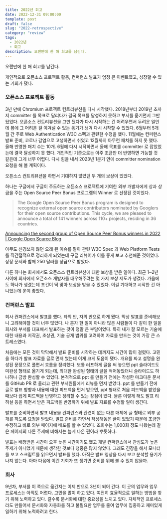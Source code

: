 ```yaml
---
title: 2022년 회고
date: 2022-12-31 09:00:00
template: post
draft: false
slug: "2022-retrospective"
category: "review"
tags:
  - 2022년
  - 회고
description: 오랜만에 한 해 회고를 남긴다.
---
```


오랜만에 한 해 회고를 남긴다.

개인적으로 오픈소스 프로젝트 활동, 컨퍼런스 발표가 엄청 큰 이벤트였고, 성장할 수 있는 기회가 됐다.

### 오픈소스 프로젝트 활동
3년 만에 Chromium 프로젝트 컨트리뷰션을 다시 시작했다. 2018년부터 2019년 초까지 committer 를 목표로 달리다가 결국 목표를 달성하지 못하고 부서를 옮기면서 그만 뒀었다. 오픈소스 컨트리뷰션을 그만 뒀다가 다시 시작하는 건 어려우면서 두려운 일인데 봄에 그 어려운 걸 이겨낼 수 있는 동기가 생겨 다시 시작할 수 있었다. 6월부터 5개월 간 주로 Web Authentication W3C 스펙과 관련한 수정을 했다. 11월에는 컨퍼런스 발표 준비, 코로나 감염으로 고생하면서 쉬었고 12월까지 아무런 패치를 하지 못 했다. 올해 반영한 패치 수는 10개. 6월에 다시 시작하면서 올해 목표를 committer 로 잡았었는데 결국 달성하지 못 했다. 개인적인 기준으로는 아주 조금만 더 반영하면 가능할 것 같은데 그게 너무 어렵다. 다시 힘을 내서 2023년 1분기 안에 committer nomination 요청을 해 볼 계획이다.

오픈소스 컨트리뷰션을 하면서 기대하지 않았던 두 개의 보상이 있었다.

하나는 구글에서 구글이 주도하는 오픈소스 프로젝트에 기여한 외부 개발자에게 상과 상금을 주는 Open Source Peer Bonus 프로그램의 Winner 로 선정된 것이었다.

> The Google Open Source Peer Bonus program is designed to recognize external open source contributors nominated by Googlers for their open source contributions. This cycle, we are pleased to announce a total of 141 winners across 110+ projects, residing in 36 countries.

[Announcing the second group of Open Source Peer Bonus winners in 2022 | Google Open Source Blog](https://opensource.googleblog.com/2022/09/announcing-the-second-group-of-open-source-peer-bonus-winners-in-2022.html)

아무도 신경쓰지 않던 오래 된 이슈를 맡아 관련 W3C Spec 과 Web Platform Tests 를 직간접적으로 정리하게 되었는데 구글 리뷰어가 이를 좋게 보고 추천해준 것이었다.
상장 문서와 함께 250 달러를 상금으로 받았다.

다른 하나는 회사에서도 오픈소스 컨트리뷰션에 대한 보상을 받은 일이다. 최근 1~2년 사이에 회사에서 오픈소스 개발자를 대우해주려는 몇 가지 보상 제도가 생겼다. 가을에도 하나가 생겼는데 조건이 딱 맞아 보상을 받을 수 있었다. 이걸 기대하고 시작한 건 아니었는데 운이 좋았다.

### 컨퍼런스 발표
회사 컨퍼런스에서 발표를 했다. 타의 반, 자의 반으로 하게 됐다. 막상 발표를 준비해보니 고려해야할 것이 너무 많았다. 나 혼자 한 일이 아니라 많은 사람들이 다 같이 한 일을 회사와 부서를 대표해서 발표하는 것이 정말 큰 부담이었다. 특히 내가 잘 모르는 기술에 대한 내용과 저작권, 초상권, 기술 공개 범위를 고려하여 자료를 만드는 것이 가장 큰 스트레스였다.

처음에는 모든 것이 막막해서 발표 준비를 시작하는 데까지도 시간이 많이 걸렸다. 고민을 하다가 발표 자료를 글로 먼저 썼는데 이게 크게 도움이 됐다. 개요를 짜고 설명을 완성된 문장으로 풀면서 흐름을 정리했다. 보통 러프하게 글을 써 놓으면 ppt 슬라이드도 미완성 형태로 옮기게 되는데, 최대한 완성된 형태의 글을 적어놓았더니 슬라이드도 하나하나 금방 완성할 수 있었다. 본격적으로 ppt 를 만들기 전에는 작성한 마크다운 문서를 GitHub PR 로 올리고 관련 부서원들에게 리뷰를 먼저 받았다. ppt 를 만들기 전에 글로 발표 방향과 내용에 대한 피드백을 먼저 받으면, ppt 형태로 처음 피드백을 받았을 때보다 쉽게 피드백을 반영하고 정리할 수 있는 장점이 있다. 물론 이렇게 해도 발표 리허설 등을 하면서 받은 피드백을 반영하기 위해 발표 자료를 수정할 일이 생긴다.

발표를 준비하면서 발표 내용을 컨퍼런스와 관련이 없는 다른 매체에 글 형태로 외부 공개를 하도록 요청을 받았다. 발표 준비를 하면서 작성해놓은 글이 있었기 때문에 조금만 수정하고 바로 외부 페이지에 배포를 할 수 있었다. 조회수는 1,000회 정도 나왔는데 같은 페이지의 다른 주제에 비해서는 높게 나온 편이라 뿌듯하다.

발표는 배정받은 시간이 오후 늦은 시간이기도 했고 개발 컨퍼런스에서 관심도가 높은 주제가 아니었기 때문에 생각한 것보다 청중은 많지 않았다. 그래도 긴장을 해서 모니터를 보고 스크립트를 읽으면서 발표를 했다. 아직은 발표 영상을 다시 보고 분석할 용기가 나지 않는다. 아마 다음에 이런 기회가 또 생기면 준비를 위해 볼 수 있지 않을까.

### 회사
9년차, 부서를 이 쪽으로 옮긴지는 이제 만으로 3년이 되어 간다. 이 곳의 업무와 업무 프로세스는 아직도 어렵다. 고민을 많이 하고 있다. 여전히 효율적으로 일하는 방법을 찾기 위해 노력하고 있다. 갈수록 문서화에 대한 중요성을 느끼고 있다. 자체적인 프로세스라도 만들어서 문서화와 자동화를 하고 불필요한 업무를 줄여 업무에 집중하고 재미있게 일하기 위해 노력하려고 한다.


